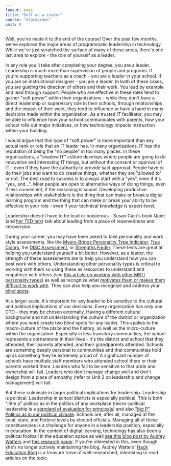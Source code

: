 ```yaml
---
layout: page
title: "Self as a Leader"
course: "dlprograms"
unit: 8
---
```

Well, you've made it to the end of the course! Over the past few months, we've explored the major areas of programmatic leadership in technology. While we've just scratched the surface of many of these areas, there's one last area to explore - the role of yourself as a leader.

In any role you'll take after completing your degree, you are a leader. Leadership is much more than supervision of people and programs. If you're supporting teachers as a coach - you are a leader in your school. If you are an instructional designer - you are a leader. In both of these cases, you are guiding the direction of others and their work. You lead by example and lead through support. People who are effective in these roles tend to garner "soft power" within their organizations - while they don't have a direct leadership or supervisory role in their schools, through relationships and the impact of their work, they tend to influence or have a hand in many decisions made within the organization. As a trusted IT facilitator, you may be able to influence how your school communicates with parents, how your school rolls out major initiatives, or how technology impacts instruction within your building. 

I would argue that this type of "soft power" is more important than any actual rank or role that an IT leader has. In many organizations, IT has the reputation of being the "no people" in too many places. In these organizations, a "shadow IT" culture develops where people are going to do innovative and interesting IT things, but without the consent or approval of IT - even if they have the authority to provide said approval. People have to do their jobs and want to do creative things, whether they are "allowed to" or not. The best road to success is to always start with a "yes", even if it's "yes, and...". Most people are open to alternative ways of doing things, even if less convenient, if the reasoning is sound. Developing productive relationships with stakeholders is the thing that can make or break a digital learning program and the thing that can make or break your ability to be effective in your role - even if your technical knowledge is expert-level.

Leadership doesn't have to be loud or boisterous - Susan Cain's book Quiet (and [her TED talk](https://www.ted.com/talks/susan_cain_the_power_of_introverts)) talk about leading from a place of reservedness and introversion. 

During your career, you may have been asked to take personality and work style assessments, like the [Myers-Briggs Personality Type Indicator](https://www.myersbriggs.org/my-mbti-personality-type/mbti-basics/), [True Colors](https://www.idrlabs.com/true-colors/test.php), the [DISC Assessment](https://blog.bretthard.in/the-four-different-personality-types-9366bfefde16), or [Strengths Finder](https://www.gallup.com/cliftonstrengths/en/254033/strengthsfinder.aspx). These tests are great at helping you understand yourself a bit better. However, as a leader, the strength of these assessments are to help you understand how you can best work with others. Understanding other personality types is critical to working with them so using these as resources to understand and empathize with others (see [this article on working with other MBTI personality types](https://www.atlassian.com/blog/leadership/every-myers-briggs-personality-type)) as well as recognize what [motivates them or makes them difficult to work with](https://www.crystalknows.com/disc/i-personality-type). They can also help you recognize and address your [blind spots](https://www.hrzone.com/talent/development/true-colours-is-personality-testing-at-work-useful-or-even-desirable).

At a larger scale, it's important for any leader to be sensitive to the cultural and political implications of our decisions. Every organization has only one CTO - they may be chosen externally. Having a different cultural background and not understanding the culture of the district or organization where you work create two blind spots for any leader. This applies to the macro-culture of the place and the history, as well as the micro-culture within the organization. Especially in less transitory communities, the school represents a cornerstone in their lives - it's the district and school that they attended, their parents attended, and their grandparents attended. Schools are something deeply personal to communities and that communities hold up as something they're extremely proud of. A significant number of schools have multiple staff members who attended school there or their parents worked there. Leaders who fail to be sensitive to that pride and ownership will fail. Leaders who don't manage change well and don't design from a place of empathy (refer to Unit 2 on leadership and change management) will fail. 

But these culminate in larger political implications for leadership. Leadership is political. Leadership in school districts is especially political. This is both "little p" politics as in the politics of any workplace (micro-political leadership is a [standard of evaluation for principals](https://files.nc.gov/dpi/north_carolina_standards_for_school_executives_1.pdf)) and also ["big P" Politics as in our political climate](https://www.wallacefoundation.org/knowledge-center/pages/3_1-policy-leadership-learning-from-leadership.aspx). Schools are, after all, managed at the local, state, and Federal levels by elected officials. Managing all of these constituencies is a challenge for anyone in a leadership position, especially in education. In the context of digital learning, technology has also been a political football in the education space as well [see this blog post by Audrey Watters](https://wip.mitpress.mit.edu/pub/do-educational-technologies-have-politics/release/1) and [this research paper](https://wip.mitpress.mit.edu/pub/do-educational-technologies-have-politics/release/1). If you're interested in this, even though she's no longer actively maintaining the blog, Audrey Watters' [Hack Education Blog](http://hackeducation.com) is a treasure trove of well-researched, interesting to read articles on the topic. 

